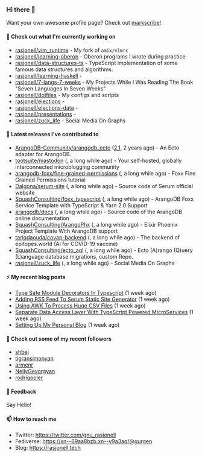 ### Hi there 👋

Want your own awesome profile page? Check out [markscribe](https://github.com/muesli/markscribe)!

#### 🌱 Check out what I'm currently working on

- [rasjonell/vim_runtime](https://github.com/rasjonell/vim_runtime) - My fork of `amix/vimrc`
- [rasjonell/learning-oberon](https://github.com/rasjonell/learning-oberon) - Oberon programs I wrote during practice
- [rasjonell/data-structures-ts](https://github.com/rasjonell/data-structures-ts) - TypeScript implementation of some famous data structures and algorithms.
- [rasjonell/learning-haskell](https://github.com/rasjonell/learning-haskell) - 
- [rasjonell/7-langs-7-weeks](https://github.com/rasjonell/7-langs-7-weeks) - My Projects While I Was Reading The Book &#34;Seven Languages In Seven Weeks&#34;
- [rasjonell/dotfiles](https://github.com/rasjonell/dotfiles) - My configs and scripts
- [rasjonell/elections](https://github.com/rasjonell/elections) - 
- [rasjonell/elections-data](https://github.com/rasjonell/elections-data) - 
- [rasjonell/presentations](https://github.com/rasjonell/presentations) - 
- [rasjonell/zuck_life](https://github.com/rasjonell/zuck_life) - Social Media On Graphs

#### 🔭 Latest releases I've contributed to

- [ArangoDB-Community/arangodb_ecto](https://github.com/ArangoDB-Community/arangodb_ecto) ([2.1](https://github.com/ArangoDB-Community/arangodb_ecto/releases/tag/2.1), 2 years ago) - An Ecto adapter for ArangoDB.
- [tootsuite/mastodon](https://github.com/tootsuite/mastodon) ([](), a long while ago) - Your self-hosted, globally interconnected microblogging community
- [arangodb-foxx/fine-grained-permissions](https://github.com/arangodb-foxx/fine-grained-permissions) ([](), a long while ago) - Foxx Fine Grained Permissions tutorial
- [Dalgona/serum-site](https://github.com/Dalgona/serum-site) ([](), a long while ago) - Source code of Serum official website
- [SquashConsulting/foxx_typescript](https://github.com/SquashConsulting/foxx_typescript) ([](), a long while ago) - ArangoDB Foxx Service Template with TypeScript &amp; Yarn 2.0 Support 
- [arangodb/docs](https://github.com/arangodb/docs) ([](), a long while ago) - Source code of the ArangoDB online documentation
- [SquashConsulting/ArangoPhx](https://github.com/SquashConsulting/ArangoPhx) ([](), a long while ago) - Elixir Phoenix Project Template With ArangoDB support
- [tariqdaouda/covap-backend](https://github.com/tariqdaouda/covap-backend) ([](), a long while ago) - The backend of epitopes.world (AI for COVID-19 vaccine)
- [SquashConsulting/ecto_aql](https://github.com/SquashConsulting/ecto_aql) ([](), a long while ago) - Ecto (A)rango (Q)uery (L)anguage database migrations, custom Repo.
- [rasjonell/zuck_life](https://github.com/rasjonell/zuck_life) ([](), a long while ago) - Social Media On Graphs

#### ⚡ My recent blog posts

- [Type Safe Module Decorators In Typescript](https://www.rasjonell.tech/posts/2020-07-08-type-safe-module-decorator.html) (1 week ago)
- [Adding RSS Feed To Serum Static Site Generator](https://www.rasjonell.tech/posts/2020-05-29-adding-rss-to-serum.html) (1 week ago)
- [Using AWK To Process Huge CSV Files](https://www.rasjonell.tech/posts/2020-03-26-awk_to_csv.html) (1 week ago)
- [Separate Data Access Layer With TypeScript Powered MicroServices](https://www.rasjonell.tech/posts/2020-02-03-foxx-typescript.html) (1 week ago)
- [Setting Up My Personal Blog](https://www.rasjonell.tech/posts/2019-10-01-setting-up-my-personal-blog.html) (1 week ago)

#### 👯 Check out some of my recent followers

- [shbej](https://github.com/shbej)
- [tigransimonyan](https://github.com/tigransimonyan)
- [armenr](https://github.com/armenr)
- [NellyGevorgyan](https://github.com/NellyGevorgyan)
- [rodrigooler](https://github.com/rodrigooler)

#### 💬 Feedback

Say Hello!

#### 📫 How to reach me

- Twitter: https://twitter.com/gnu_rasjonell
- Fediverse: https://xn--69aa8bzb.xn--y9a3aq/@gurgen
- Blog: https://rasjonell.tech


